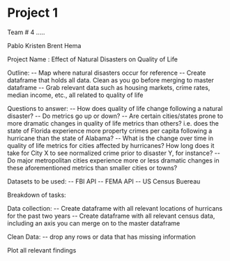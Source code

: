 # Project 1
Team # 4 .....

Pablo
Kristen
Brent
Hema


Project Name : Effect of Natural Disasters on Quality of Life

Outline: 
  -- Map where natural disasters occur for reference
  -- Create dataframe that holds all data. Clean as you go before merging to master dataframe
  -- Grab relevant data such as housing markets, crime rates, median income, etc., all related to quality of life
 
 
Questions to answer: 
  -- How does quality of life change following a natural disaster?
  -- Do metrics go up or down?
  -- Are certain cities/states prone to more dramatic changes in quality of life metrics than others? 
    i.e. does the state of Florida experience more property crimes per capita following a hurricane than the state of Alabama?
  -- What is the change over time in quality of life metrics for cities affected by hurricanes? How     long does it take for City X to see normalized crime prior to disaster Y, for instance?
  --Do major metropolitan cities experience more or less dramatic changes in these aforementioned       metrics than smaller cities or towns?
  
  
Datasets to be used: 
  -- FBI API
  -- FEMA API
  -- US Census Buereau


Breakdown of tasks:

Data collection: 
  -- Create dataframe with all relevant locations of hurricans for the past two years
  -- Create dataframe with all relevant census data, including an axis you can merge on to the master dataframe

Clean Data:
  -- drop any rows or data that has missing information
  
Plot all relevant findings

